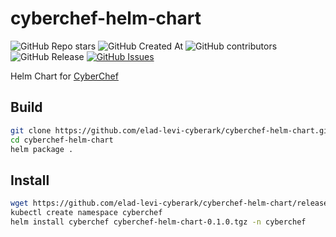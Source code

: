 # cyberchef-helm-chart
![GitHub Repo stars](https://img.shields.io/github/stars/elad-levi-cyberark/cyberchef-helm-chart)
![GitHub Created At](https://img.shields.io/github/created-at/elad-levi-cyberark/cyberchef-helm-chart?color=blue)
![GitHub contributors](https://img.shields.io/github/contributors/elad-levi-cyberark/cyberchef-helm-chart)
![GitHub Release](https://img.shields.io/github/v/release/elad-levi-cyberark/cyberchef-helm-chart)
[![GitHub Issues](https://img.shields.io/github/issues/elad-levi-cyberark/cyberchef-helm-chart)](https://github.com/elad-levi-cyberark/cyberchef-helm-chart/issues)

Helm Chart for [CyberChef](https://github.com/gchq/CyberChef)

## Build
```bash
git clone https://github.com/elad-levi-cyberark/cyberchef-helm-chart.git
cd cyberchef-helm-chart
helm package .
```

## Install
```bash
wget https://github.com/elad-levi-cyberark/cyberchef-helm-chart/releases/download/v0.1.0/cyberchef-helm-chart-0.1.0.tgz
kubectl create namespace cyberchef
helm install cyberchef cyberchef-helm-chart-0.1.0.tgz -n cyberchef
```

